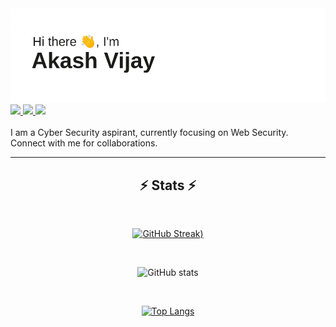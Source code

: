 <img src = "header.png">

<a href="https://www.linkedin.com/in/akash-vijay-34a078164/">
<img src = "https://img.shields.io/badge/LinkedIn-white?style=for-the-badge&logo=linkedin&labelColor=blue">
</a>

<a href="https://twitter.com/AkashVi41849838">
<img src ="https://img.shields.io/badge/Twitter-white?style=for-the-badge&logo=twitter">
</a>

<a href="mailto:akashvijay@ieee.org">
<img src ="https://img.shields.io/badge/GMAIL-white?style=for-the-badge&logo=gmail">
</a>

<br>
<br>
I am a Cyber Security aspirant, currently focusing on Web Security.
<br>
Connect with me for collaborations.

<br>

<hr>
<h2 align="center">⚡ Stats ⚡</h2>
<br>

<div align="center">
  
 [![GitHub Streak](https://github-readme-streak-stats.herokuapp.com/?user=akashvijay2002&theme=holi-theme))](https://git.io/streak-stats) 
  
  <br>
  
 ![GitHub stats](https://github-readme-stats.vercel.app/api?username=akashvijay2002&show_icons=true&theme=github_dark)
  
</div>

<div align="center">
  
  <br>
  
 [![Top Langs](https://github-readme-stats.vercel.app/api/top-langs/?username=akashvijay2002&layout=compact&theme=github_dark)](https://github.com/anuraghazra/github-readme-stats)
  
</div>
  
